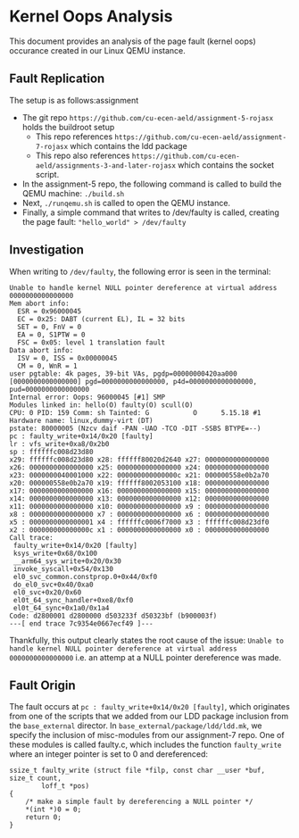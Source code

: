 
# Kernel Oops Analysis
This document provides an analysis of the page fault (kernel oops) occurance created in our Linux QEMU instance.

## Fault Replication
The setup is as follows:assignment 
- The git repo `https://github.com/cu-ecen-aeld/assignment-5-rojasx` holds the buildroot setup
    - This repo references `https://github.com/cu-ecen-aeld/assignment-7-rojasx` which contains the ldd package
    - This repo also references `https://github.com/cu-ecen-aeld/assignments-3-and-later-rojasx` which contains the socket script.
- In the assignment-5 repo, the following command is called to build the QEMU machine: `./build.sh`
- Next, `./runqemu.sh` is called to open the QEMU instance.
- Finally, a simple command that writes to /dev/faulty is called, creating the page fault: `"hello_world" > /dev/faulty`

## Investigation
When writing to `/dev/faulty`, the following error is seen in the terminal: 
```
Unable to handle kernel NULL pointer dereference at virtual address 0000000000000000
Mem abort info:
  ESR = 0x96000045
  EC = 0x25: DABT (current EL), IL = 32 bits
  SET = 0, FnV = 0
  EA = 0, S1PTW = 0
  FSC = 0x05: level 1 translation fault
Data abort info:
  ISV = 0, ISS = 0x00000045
  CM = 0, WnR = 1
user pgtable: 4k pages, 39-bit VAs, pgdp=00000000420aa000
[0000000000000000] pgd=0000000000000000, p4d=0000000000000000, pud=0000000000000000
Internal error: Oops: 96000045 [#1] SMP
Modules linked in: hello(O) faulty(O) scull(O)
CPU: 0 PID: 159 Comm: sh Tainted: G           O      5.15.18 #1
Hardware name: linux,dummy-virt (DT)
pstate: 80000005 (Nzcv daif -PAN -UAO -TCO -DIT -SSBS BTYPE=--)
pc : faulty_write+0x14/0x20 [faulty]
lr : vfs_write+0xa8/0x2b0
sp : ffffffc008d23d80
x29: ffffffc008d23d80 x28: ffffff80020d2640 x27: 0000000000000000
x26: 0000000000000000 x25: 0000000000000000 x24: 0000000000000000
x23: 0000000040001000 x22: 000000000000000c x21: 000000558e0b2a70
x20: 000000558e0b2a70 x19: ffffff8002053100 x18: 0000000000000000
x17: 0000000000000000 x16: 0000000000000000 x15: 0000000000000000
x14: 0000000000000000 x13: 0000000000000000 x12: 0000000000000000
x11: 0000000000000000 x10: 0000000000000000 x9 : 0000000000000000
x8 : 0000000000000000 x7 : 0000000000000000 x6 : 0000000000000000
x5 : 0000000000000001 x4 : ffffffc0006f7000 x3 : ffffffc008d23df0
x2 : 000000000000000c x1 : 0000000000000000 x0 : 0000000000000000
Call trace:
 faulty_write+0x14/0x20 [faulty]
 ksys_write+0x68/0x100
 __arm64_sys_write+0x20/0x30
 invoke_syscall+0x54/0x130
 el0_svc_common.constprop.0+0x44/0xf0
 do_el0_svc+0x40/0xa0
 el0_svc+0x20/0x60
 el0t_64_sync_handler+0xe8/0xf0
 el0t_64_sync+0x1a0/0x1a4
Code: d2800001 d2800000 d503233f d50323bf (b900003f) 
---[ end trace 7c9354e0667ecf49 ]---
```

Thankfully, this output clearly states the root cause of the issue: `Unable to handle kernel NULL pointer dereference at virtual address 0000000000000000` i.e. an attemp at a NULL pointer dereference was made.

## Fault Origin
The fault occurs at `pc : faulty_write+0x14/0x20 [faulty]`, which originates from one of the scripts that we added from our LDD package inclusion from the `base_external` director. In `base_external/package/ldd/ldd.mk`, we specify the inclusion of misc-modules from our assignment-7 repo. One of these modules is called faulty.c, which includes the function `faulty_write` where an integer pointer is set to 0 and dereferenced:
```
ssize_t faulty_write (struct file *filp, const char __user *buf, size_t count,
		loff_t *pos)
{
	/* make a simple fault by dereferencing a NULL pointer */
	*(int *)0 = 0;
	return 0;
}
```
